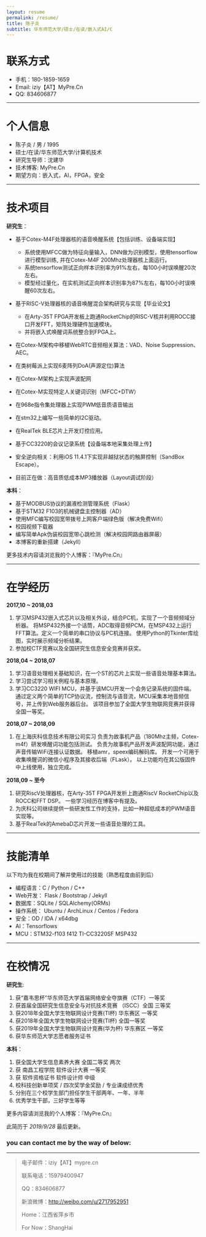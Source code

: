 ```yaml
---
layout: resume
permalink: /resume/
title: 陈子炎
subtitle: 华东师范大学/硕士/在读/嵌入式AI/C
---
```


# 联系方式

- 手机：180-1859-1659
- Email: iziy【AT】MyPre.Cn
- QQ: 834606877

----


# 个人信息

- 陈子炎 / 男 / 1995
- 硕士/在读/华东师范大学/计算机技术
- 研究生导师：沈建华
- 技术博客: MyPre.Cn
- 期望方向：嵌入式，AI，FPGA，安全

----

# 技术项目

__研究生__：

- 基于Cotex-M4F处理器核的语音唤醒系统【包括训练、设备端实现】

  - 系统使用MFCC做为特征向量输入，DNN做为识别模型，使用tensorflow进行模型训练, 并在Cotex-M4F 200Mhz处理器核上面运行。
  - 系统tensorflow测试正向样本识别率为91%左右，每100小时误唤醒20次左右。
  - 模型经过量化，在实机测试正向样本识别率为87%左右，每100小时误唤醒60次左右。

- 基于RISC-V处理器核的语音唤醒混合架构研究与实现【毕业论文】

  - 在Arty-35T FPGA开发板上跑通RocketChip的RISC-V核并利用ROCC接口开发FFT，矩阵处理硬件加速模块。
  - 并将嵌入式唤醒词系统整合到FPGA上。

- 在Cotex-M架构中移植WebRTC音频相关算法：VAD、Noise Suppression、AEC。
- 在类树莓派上实现6麦阵列DoA(声源定位)算法
- 在Cotex-M架构上实现声波配网
- 在Cotex-M实现特定人关键词识别（MFCC+DTW）
- 在968e指令集处理器上实现PWM低音质语音输出
- 在stm32上编写一些简单的I2C驱动。
- 在RealTek BLE芯片上开发灯控应用。
- 基于CC3220的会议记录系统【设备端本地采集处理上传】

- 安全逆向相关：利用iOS 11.4.1下实现非越狱状态的触屏控制（SandBox Escape）。


- 目前正在做：高音质低成本MP3播放器（Layout调试阶段）

__本科__：

- 基于MODBUS协议的漏液检测管理系统（Flask）
- 基于STM32 F103的机械键盘主控制器（AD）
- 使用MFC编写校园宽带拨号上网客户端绿色版（解决免费Wifi）
- 校园视频下载器
- 编写简单Apk伪装校园宽带心跳检测（解决校园网路由器屏蔽）
- 本博客的重新搭建（Jekyll）

更多技术内容请浏览我的个人博客：『MyPre.Cn』

----


# 在学经历

__2017,10 ~ 2018,03__

1. 学习MSP432嵌入式芯片以及相关外设，结合PC机，实现了一个音频频域分析器。
   将MSP432外接一个话筒，ADC取得音频PCM，在MSP432上运行FFT算法。定义一个简单的串口协议与PC机连接。
   使用Python的Tkinter库绘图，实时展示频域分析结果。
2. 参加校CTF竞赛以及全国研究生信息安全竞赛并获奖。

__2018,04 ~ 2018,07__

1. 学习语音处理相关基础知识，在一个ST的芯片上实现一些语音处理基本算法。
2. 学习尝试学习相关例程与基本原理。
3. 学习CC3220 WIFI MCU，并基于该MCU开发一个会务记录系统的固件端。
   通过定义两个简单的TCP协议流，控制流与语音流，MCU采集本地音频信号，并上传到Web服务器后台。
   该项目参加了全国大学生物联网竞赛并获得全国一等奖。

__2018,07 ~ 2018,09__

1. 在上海庆科信息技术有限公司实习
   负责为故事机产品（180Mhz主频，Cotex-m4f）研发唤醒词功能包括测试。 负责为故事机产品开发声波配网功能，通过声音传输WiFi连接认证数据。 移植amr，speex编码解码库。
   开发一个可用于收集唤醒词的微信小程序及其接收后端（FLask）。
   以上功能均在其公版固件中上线使用，独立完成。 

__2018,09 ~ 至今__

1. 研究RiscV处理器核，在Arty-35T FPGA开发析上跑通RiscV RocketChip以及ROCC和FFT DSP。
   一些学习经历在博客中有提及。
2. 为庆科公司继续提供一些研发性工作的支持，比如一种超低成本的PWM语音实现等。
3. 基于RealTek的AmebaD芯片开发一些语音处理的工具。


----

# 技能清单

以下均为我在校期间了解并使用过的技能（熟悉程度由前到后）

- 编程语言：C / Python / C++
- Web开发： Flask / Bootstrap / Jekyll
- 数据库：SQLite / SQLAlchemy(ORMs)
- 操作系统： Ubuntu / ArchLinux / Centos / Fedora 
- 安全：OD / IDA / x64dbg
- AI：Tensorflows
- MCU：STM32-f103 f412 TI-CC3220SF MSP432

----

# 在校情况

__研究生__:
1. 获“嘉韦思杯”华东师范大学首届网络安全夺旗赛（CTF）一等奖
2. 获首届全国研究生信息安全与对抗技术竞赛 （ISCC）全国 三等奖
3. 获2018年全国大学生物联网设计竞赛(TI杯)  华东赛区 一等奖
4. 获2018年全国大学生物联网设计竞赛(TI杯)  全国一等奖
5. 获2019年全国大学生物联网设计竞赛(华为杯)  华东赛区 一等奖
6. 获华东师范大学志愿者服务证书


__本科__：

1. 获全国大学生信息素养大赛  全国二等奖  两次
2. 获 南昌工程学院 软件设计大赛 一等奖 
3. 获 软件资格证书 软件设计师 中级
4. 校科技创新单项奖 / 四次奖学金奖励 / 专业课成绩优秀
5. 分别在三个校学生部门担任学生干部两年、一年、半年
6. 优秀学生干部，三好学生等等 

更多内容请浏览我的个人博客：『MyPre.Cn』

此简历于 _2019/9/28_ 最后更新。




### you can contact me by the way of below:
<hr>

>
> 电子邮件：iziy【AT】mypre.cn
>
> 联系电话：15979400947
>
> QQ：834606877 
>
> 新浪微博：http://weibo.com/u/2717952951
>
> Home：江西省萍乡市
>
> For Now：ShangHai
